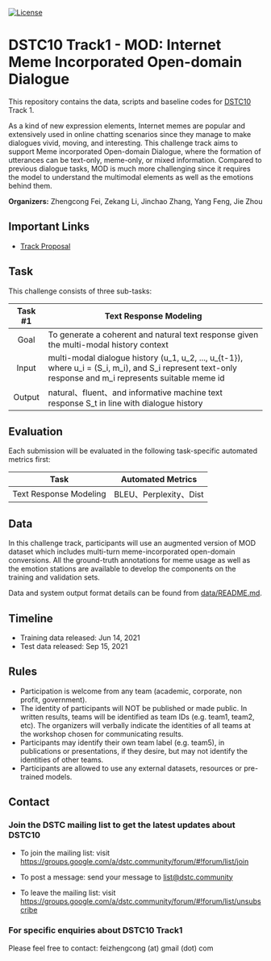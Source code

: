 [![License](https://img.shields.io/badge/License-Apache%202.0-blue.svg)](https://opensource.org/licenses/Apache-2.0)

# DSTC10 Track1 - MOD: Internet Meme Incorporated Open-domain Dialogue

This repository contains the data, scripts and baseline codes for [DSTC10](https://sites.google.com/dstc.community/dstc10/tracks) Track 1.

As a kind of new expression elements, Internet memes are popular and extensively used in online chatting scenarios since they manage to make  dialogues vivid, moving, and interesting. This challenge track aims to support Meme incorporated Open-domain Dialogue, where the formation of utterances can be text-only, meme-only, or mixed information. Compared to previous dialogue tasks, MOD is much more challenging since it requires the model to understand the multimodal elements as well as the emotions behind them.

**Organizers:** Zhengcong Fei, Zekang Li, Jinchao Zhang, Yang Feng, Jie Zhou


## Important Links 

* [Track Proposal](https://drive.google.com/file/d/1uLqEuZCd3szKhXb-zSH-nlKG5Ea-nuTA/view) 


## Task

This challenge consists of three sub-tasks: 

| Task #1 | Text Response Modeling | 
|:---------------:|--------------------------------------------|
| Goal | To generate a coherent and natural text response given the multi-modal history context | 
| Input | multi-modal dialogue history (u_1, u_2, ..., u_{t-1}), where u_i = (S_i, m_i), and S_i represent text-only response and m_i represents suitable meme id | 
| Output | natural、fluent、and informative machine text response S_t in line with dialogue history |


## Evaluation 

Each submission will be evaluated in the following task-specific automated metrics first:

| Task                                   | Automated Metrics          |
|----------------------------------------|----------------------------|
| Text Response Modeling      | BLEU、Perplexity、Dist |


## Data 

In this challenge track, participants will use an augmented version of MOD dataset which includes multi-turn meme-incorporated open-domain conversions. All the ground-truth annotations for meme usage as well as the emotion stations are available to develop the components on the training and validation sets. 

Data and system output format details can be found from [data/README.md](data/README.md). 

## Timeline 
* Training data released: Jun 14, 2021 
* Test data released: Sep 15, 2021


## Rules

* Participation is welcome from any team (academic, corporate, non profit, government).
* The identity of participants will NOT be published or made public. In written results, teams will be identified as team IDs (e.g. team1, team2, etc). The organizers will verbally indicate the identities of all teams at the workshop chosen for communicating results.
* Participants may identify their own team label (e.g. team5), in publications or presentations, if they desire, but may not identify the identities of other teams.
* Participants are allowed to use any external datasets, resources or pre-trained models. 


## Contact 


### Join the DSTC mailing list to get the latest updates about DSTC10 
* To join the mailing list: visit https://groups.google.com/a/dstc.community/forum/#!forum/list/join

* To post a message: send your message to list@dstc.community

* To leave the mailing list: visit https://groups.google.com/a/dstc.community/forum/#!forum/list/unsubscribe

### For specific enquiries about DSTC10 Track1

Please feel free to contact:  feizhengcong (at) gmail (dot) com 
